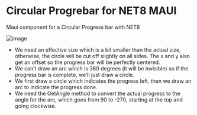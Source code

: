 # Circular Progrebar for NET8 MAUI
Maui component for a Circular Progress bar with NET8

![image](https://github.com/erossini/MauiCircularProgressbar/assets/9497415/317cfb98-59c5-40a6-ab3c-e63d2ccc4412)

- We need an effective size which is a bit smaller than the actual size, otherwise, the circle will be cut off slightly on all sides. The x and y also get an offset so the progress bar will be perfectly centered.
- We can’t draw an arc which is 360 degrees (it will be invisible) so if the progress bar is complete, we’ll just draw a circle.
- We first draw a circle which indicates the progress left, then we draw an arc to indicate the progress done.
- We need the GetAngle method to convert the actual progress to the angle for the arc, which goes from 90 to -270, starting at the top and going clockwise.
